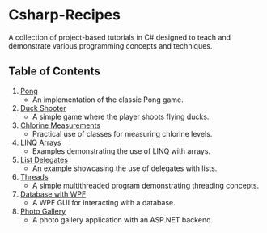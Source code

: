 # Csharp-Recipes

A collection of project-based tutorials in C# designed to teach and demonstrate various programming concepts and techniques.

## Table of Contents

1. [Pong](https://github.com/djeada/Csharp-recipes/tree/main/src/Pong_Project)
   - An implementation of the classic Pong game.
2. [Duck Shooter](https://github.com/djeada/Csharp-recipes/tree/main/src/Duck_Project)
   - A simple game where the player shoots flying ducks.
3. [Chlorine Measurements](https://github.com/djeada/Csharp-recipes/tree/main/src/ClorMeasurement_Project)
   - Practical use of classes for measuring chlorine levels.
4. [LINQ Arrays](https://github.com/djeada/Csharp-recipes/tree/main/src/LINQarrays_Project)
   - Examples demonstrating the use of LINQ with arrays.
5. [List Delegates](https://github.com/djeada/Csharp-recipes/tree/main/src/ListDelegates_Project)
   - An example showcasing the use of delegates with lists.
6. [Threads](https://github.com/djeada/Csharp-recipes/tree/main/src/Threads_Project)
   - A simple multithreaded program demonstrating threading concepts.
7. [Database with WPF](https://github.com/djeada/Csharp-recipes/tree/main/src/DB_WPF_Project)
   - A WPF GUI for interacting with a database.
8. [Photo Gallery](https://github.com/djeada/Csharp-recipes/tree/main/src/PhotoGallery_Project)
   - A photo gallery application with an ASP.NET backend.
